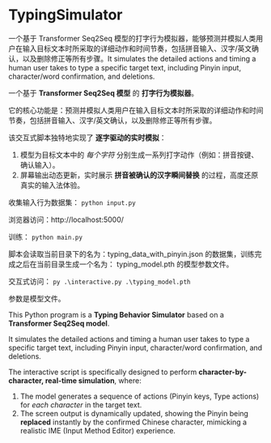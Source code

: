 # TypingSimulator
一个基于 Transformer Seq2Seq 模型的打字行为模拟器，能够预测并模拟人类用户在输入目标文本时所采取的详细动作和时间节奏，包括拼音输入、汉字/英文确认，以及删除修正等所有步骤。It simulates the detailed actions and timing a human user takes to type a specific target text, including Pinyin input, character/word confirmation, and deletions.

一个基于 **Transformer Seq2Seq 模型** 的 **打字行为模拟器**。

它的核心功能是：预测并模拟人类用户在输入目标文本时所采取的详细动作和时间节奏，包括拼音输入、汉字/英文确认，以及删除修正等所有步骤。

该交互式脚本独特地实现了 **逐字驱动的实时模拟**：
1.  模型为目标文本中的 *每个字符* 分别生成一系列打字动作（例如：拼音按键、确认输入）。
2.  屏幕输出动态更新，实时展示 **拼音被确认的汉字瞬间替换** 的过程，高度还原真实的输入法体验。

收集输入行为数据集：
` python input.py `

浏览器访问：http://localhost:5000/

训练：
` python main.py `

脚本会读取当前目录下的名为：typing_data_with_pinyin.json 的数据集，训练完成之后在当前目录生成一个名为： typing_model.pth 的模型参数文件。

交互式访问：
` py .\interactive.py .\typing_model.pth `

参数是模型文件。

This Python program is a **Typing Behavior Simulator** based on a **Transformer Seq2Seq model**.

It simulates the detailed actions and timing a human user takes to type a specific target text, including Pinyin input, character/word confirmation, and deletions.

The interactive script is specifically designed to perform **character-by-character, real-time simulation**, where:
1.  The model generates a sequence of actions (Pinyin keys, Type actions) for *each character* in the target text.
2.  The screen output is dynamically updated, showing the Pinyin being **replaced** instantly by the confirmed Chinese character, mimicking a realistic IME (Input Method Editor) experience.

